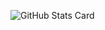 ![GitHub Stats Card](https://github-readme-stats.vercel.app/api?username=takamuu&count_private=true)
